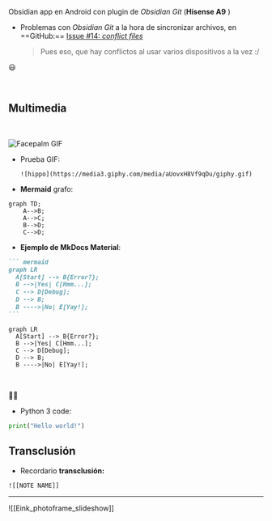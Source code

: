 Obsidian app en Android con plugin de _Obsidian Git_ (**Hisense A9** )

- Problemas con _Obsidian Git_ a la hora de sincronizar archivos, en ==GitHub:== [Issue #14: _conflict files_](https://github.com/denolehov/obsidian-git/issues/114)
     >Pues eso, que hay conflictos al usar varios dispositivos a la vez :/

😃

<br>

## Multimedia

<br>

![Facepalm GIF](https://media3.giphy.com/media/TJawtKM6OCKkvwCIqX/giphy.gif)


- Prueba GIF:
	
	```
	![hippo](https://media3.giphy.com/media/aUovxH8Vf9qDu/giphy.gif)
	```

- **Mermaid** grafo:

``` mermaid
graph TD;
    A-->B;
    A-->C;
    B-->D;
    C-->D;
```

- **Ejemplo de MkDocs Material**: []()

```` markdown title="Flow chart"
``` mermaid
graph LR
  A[Start] --> B{Error?};
  B -->|Yes| C[Hmm...];
  C --> D[Debug];
  D --> B;
  B ---->|No| E[Yay!];
```
````

<div class="result" markdown>

``` mermaid
graph LR
  A[Start] --> B{Error?};
  B -->|Yes| C[Hmm...];
  C --> D[Debug];
  D --> B;
  B ---->|No| E[Yay!];
```

</div>

<br>

🐍📖

- Python 3 code:
```python
print("Hello world!")
```


## Transclusión

- Recordario **transclusión:**
```
![[NOTE NAME]]
```


<hr>


![[Eink_photoframe_slideshow]]
